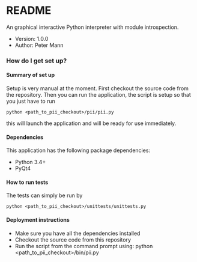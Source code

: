 # README #

An graphical interactive Python interpreter with module introspection.

* Version: 1.0.0
* Author: Peter Mann

### How do I get set up? ###

#### Summary of set up ####
Setup is very manual at the moment. First checkout the source code from the repository. Then you can run the application, the script is setup so that you just have to run

	python <path_to_pii_checkout>/pii/pii.py

this will launch the application and will be ready for use immediately.

#### Dependencies ####
This application has the following package dependencies:
* Python 3.4+
* PyQt4
	
#### How to run tests ####
The tests can simply be run by 

	python <path_to_pii_checkout>/unittests/unittests.py
	
#### Deployment instructions ####
* Make sure you have all the dependencies installed
* Checkout the source code from this repository
* Run the script from the command prompt using: python <path_to_pii_checkout>/bin/pii.py
